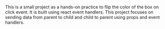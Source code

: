 This is a small project as a hands-on practice to flip the color of the box on click event.
It is built using react event handlers.
This project focuses on sending data from parent to child and child to parent using props and event handlers.
